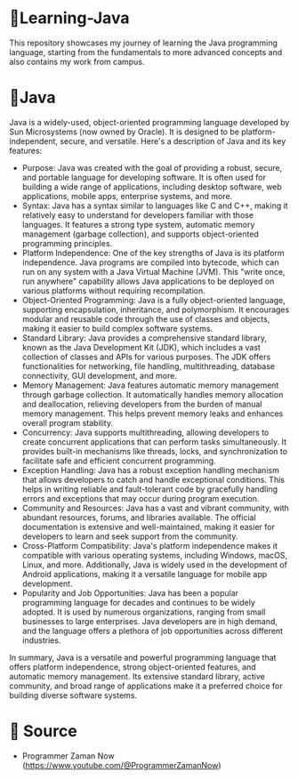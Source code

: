 # 🧠Learning-Java
This repository showcases my journey of learning the Java programming language, starting from the fundamentals to more advanced concepts and also contains my work from campus.

# 📄Java
Java is a widely-used, object-oriented programming language developed by Sun Microsystems (now owned by Oracle). It is designed to be platform-independent, secure, and versatile. Here's a description of Java and its key features:
- Purpose: Java was created with the goal of providing a robust, secure, and portable language for developing software. It is often used for building a wide range of applications, including desktop software, web applications, mobile apps, enterprise systems, and more.
- Syntax: Java has a syntax similar to languages like C and C++, making it relatively easy to understand for developers familiar with those languages. It features a strong type system, automatic memory management (garbage collection), and supports object-oriented programming principles.
- Platform Independence: One of the key strengths of Java is its platform independence. Java programs are compiled into bytecode, which can run on any system with a Java Virtual Machine (JVM). This "write once, run anywhere" capability allows Java applications to be deployed on various platforms without requiring recompilation.
- Object-Oriented Programming: Java is a fully object-oriented language, supporting encapsulation, inheritance, and polymorphism. It encourages modular and reusable code through the use of classes and objects, making it easier to build complex software systems.
- Standard Library: Java provides a comprehensive standard library, known as the Java Development Kit (JDK), which includes a vast collection of classes and APIs for various purposes. The JDK offers functionalities for networking, file handling, multithreading, database connectivity, GUI development, and more.
- Memory Management: Java features automatic memory management through garbage collection. It automatically handles memory allocation and deallocation, relieving developers from the burden of manual memory management. This helps prevent memory leaks and enhances overall program stability.
- Concurrency: Java supports multithreading, allowing developers to create concurrent applications that can perform tasks simultaneously. It provides built-in mechanisms like threads, locks, and synchronization to facilitate safe and efficient concurrent programming.
- Exception Handling: Java has a robust exception handling mechanism that allows developers to catch and handle exceptional conditions. This helps in writing reliable and fault-tolerant code by gracefully handling errors and exceptions that may occur during program execution.
- Community and Resources: Java has a vast and vibrant community, with abundant resources, forums, and libraries available. The official documentation is extensive and well-maintained, making it easier for developers to learn and seek support from the community.
- Cross-Platform Compatibility: Java's platform independence makes it compatible with various operating systems, including Windows, macOS, Linux, and more. Additionally, Java is widely used in the development of Android applications, making it a versatile language for mobile app development.
- Popularity and Job Opportunities: Java has been a popular programming language for decades and continues to be widely adopted. It is used by numerous organizations, ranging from small businesses to large enterprises. Java developers are in high demand, and the language offers a plethora of job opportunities across different industries.

In summary, Java is a versatile and powerful programming language that offers platform independence, strong object-oriented features, and automatic memory management. Its extensive standard library, active community, and broad range of applications make it a preferred choice for building diverse software systems.

#  🚩 Source
- Programmer Zaman Now (https://www.youtube.com/@ProgrammerZamanNow)

